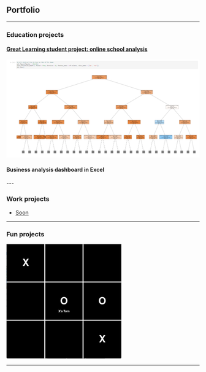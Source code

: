 ## Portfolio

---

### Education projects

#### [Great Learning student project: online school analysis](/gl/Learner2B-2BCode2B-2BCustomers%252BPrediction.html)

<img src="images/extraalearn_front.png?raw=true" alt= "ExtraaLearn Analysis"/>

#### Business analysis dashboard in Excel
<a src="excel/Dashboard_1.xlsx">
---

### Work projects

- [Soon](https://www.youtube.com/watch?v=dQw4w9WgXcQ)


---

### Fun projects
<a href="games">
    <img src="images/tt_t.png" alt="Tick-tack Toe Game">
</a>

---
